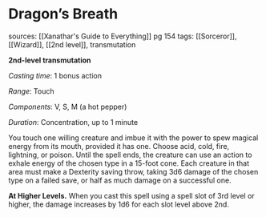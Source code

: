 # Dragon’s Breath
sources: [[Xanathar's Guide to Everything]] pg 154
tags: [[Sorceror]], [[Wizard]], [[2nd level]], transmutation

**2nd-level transmutation**

*Casting time*: 1 bonus action

*Range*: Touch

*Components*: V, S, M (a hot pepper)

*Duration*: Concentration, up to 1 minute

You touch one willing creature and imbue it with the power to spew magical energy from its mouth, provided it has one. Choose acid, cold, fire, lightning, or poison. Until the spell ends, the creature can use an action to exhale energy of the chosen type in a 15-foot cone. Each creature in that area must make a Dexterity saving throw, taking 3d6 damage of the chosen type on a failed save, or half as much damage on a successful one.

**At Higher Levels.** When you cast this spell using a spell slot of 3rd level or higher, the damage increases by 1d6 for each slot level above 2nd.
